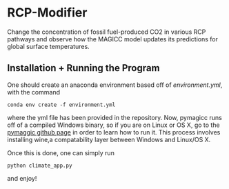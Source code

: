 # RCP-Modifier
Change the concentration of fossil fuel-produced CO2 in various RCP pathways and observe how the MAGICC model updates its predictions for global surface temperatures.

## Installation + Running the Program
One should create an anaconda environment based off of *environment.yml*, with the command 

```
conda env create -f environment.yml
```
where the yml file has been provided in the repository. Now, pymagicc runs off of a compiled Windows binary, so if you are on Linux or OS X, go to the [pymaggic github page](https://github.com/openscm/pymagicc) in order to learn how to run it. This process involves installing wine,a compatability layer between Windows and Linux/OS X.

Once this is done, one can simply run

```
python climate_app.py
```
and enjoy!
